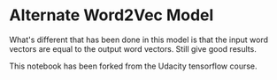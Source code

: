 # Alternate Word2Vec Model

What's different that has been done in this model is that the input word vectors are equal to the output word vectors. Still give good results.

This notebook has been forked from the Udacity tensorflow course.
